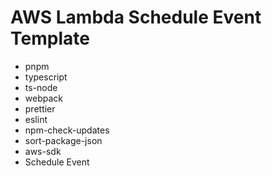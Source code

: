 # AWS Lambda Schedule Event Template

- pnpm
- typescript
- ts-node
- webpack
- prettier
- eslint
- npm-check-updates
- sort-package-json
- aws-sdk
- Schedule Event
